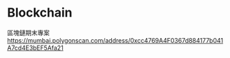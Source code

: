 # Blockchain
區塊鏈期末專案
https://mumbai.polygonscan.com/address/0xcc4769A4F0367d884177b041A7cd4E3bEF5Afa21
